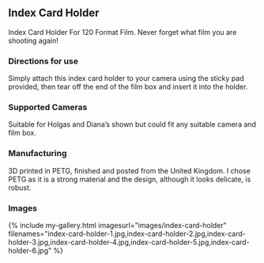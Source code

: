 ## Index Card Holder
Index Card Holder For 120 Format Film. Never forget what film you are shooting again!

### Directions for use
Simply attach this index card holder to your camera using the sticky pad provided, then tear off the end of the film box and insert it into the holder.

### Supported Cameras
Suitable for Holgas and Diana’s shown but could fit any suitable camera and film box.

### Manufacturing
3D printed in PETG, finished and posted from the United Kingdom. I chose PETG as it is a strong material and the design, although it looks delicate, is robust.

### Images
{% include my-gallery.html imagesurl="images/index-card-holder"
   filenames="index-card-holder-1.jpg,index-card-holder-2.jpg,index-card-holder-3.jpg,index-card-holder-4.jpg,index-card-holder-5.jpg,index-card-holder-6.jpg" %}
